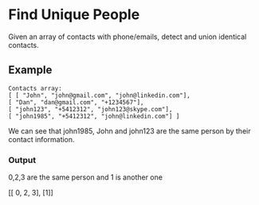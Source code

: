 # Find Unique People

Given an array of contacts with phone/emails, detect and union identical contacts.

## Example

```
Contacts array:
[ [ "John", "john@gmail.com", "john@linkedin.com"],
[ "Dan", "dan@gmail.com", "+1234567"],
[ "john123", "+5412312", "john123@skype.com"],
[ "john1985", "+5412312", "john@linkedin.com"] ]
```

We can see that john1985, John and john123 are the same person by their contact information.

### Output

0,2,3 are the same person and 1 is another one

[[ 0, 2, 3], [1]]
